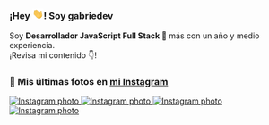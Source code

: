<h3>¡Hey <img src="https://raw.githubusercontent.com/ABSphreak/ABSphreak/master/gifs/Hi.gif" width="20px" decondig="async">! Soy gabriedev</h3>

<p>Soy <strong>Desarrollador JavaScript Full Stack 🚀</strong> más con un año y medio experiencia.<br />¡Revisa mi contenido 👇!</p>

### 📸 Mis últimas fotos en [mi Instagram](https://instagram.com/gabrie.dev)


<a href='https://instagram.com/p/CtruQitPJU1' target='_blank'>
  <img width='20%' src='https://instagram.fkiv7-1.fna.fbcdn.net/v/t51.2885-15/354557634_595647665883083_2498794285121939883_n.jpg?stp=dst-jpg_e15_fr_s1080x1080&_nc_ht=instagram.fkiv7-1.fna.fbcdn.net&_nc_cat=111&_nc_ohc=6zHcsdahse8AX8reXdl&edm=APU89FABAAAA&ccb=7-5&oh=00_AfCsXDjXcx7_zen4QnaKAT3VaPmPJEO18xIMckSZTnttgQ&oe=64B6C823&_nc_sid=bc0c2c' alt='Instagram photo' />
</a>
<a href='https://instagram.com/p/CtrtZEhvfjK' target='_blank'>
  <img width='20%' src='https://instagram.fkiv7-1.fna.fbcdn.net/v/t51.2885-15/354566352_1280061536273536_3184760590463359796_n.jpg?stp=dst-jpg_e15&_nc_ht=instagram.fkiv7-1.fna.fbcdn.net&_nc_cat=104&_nc_ohc=S5GtBNAiWIEAX8y1Snq&edm=APU89FABAAAA&ccb=7-5&oh=00_AfBQBRTm3ksuaJ2y-noq-B-1kPNCcf7SK_pJj8OcA0Ny9A&oe=64B62D1C&_nc_sid=bc0c2c' alt='Instagram photo' />
</a>
<a href='https://instagram.com/p/CtDUXiGIwfW' target='_blank'>
  <img width='20%' src='https://instagram.fkiv7-1.fna.fbcdn.net/v/t51.2885-15/350888316_2281662725376540_4082540287140756007_n.jpg?stp=dst-jpg_e15&_nc_ht=instagram.fkiv7-1.fna.fbcdn.net&_nc_cat=100&_nc_ohc=knHcPkSCw6oAX8cubFO&edm=APU89FABAAAA&ccb=7-5&oh=00_AfDI6U2cZzFHaD6MlsAnEe4IE9z6tHPEQ_9C0VCobOc9Vg&oe=64B6ED58&_nc_sid=bc0c2c' alt='Instagram photo' />
</a>
<a href='https://instagram.com/p/CoTfm_INWyt' target='_blank'>
  <img width='20%' src='https://instagram.fkiv7-1.fna.fbcdn.net/v/t51.2885-15/321050480_935030397667260_4356312353538439528_n.jpg?stp=dst-jpg_e15&_nc_ht=instagram.fkiv7-1.fna.fbcdn.net&_nc_cat=100&_nc_ohc=WbyPAjpbI18AX93YPnb&edm=APU89FABAAAA&ccb=7-5&oh=00_AfCIoJMrEzWXP8x4koftTCjaU434IiLEVuSTQI9X5rJUEw&oe=64B6AF97&_nc_sid=bc0c2c' alt='Instagram photo' />
</a>
